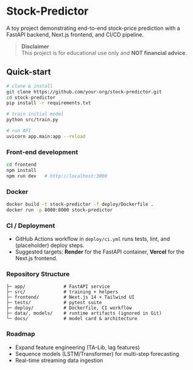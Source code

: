 # Stock-Predictor

A toy project demonstrating end-to-end stock-price prediction with a FastAPI backend, Next.js frontend, and CI/CD pipeline.

> **Disclaimer**  
> This project is for educational use only and **NOT financial advice**.

## Quick-start

```bash
# clone & install
git clone https://github.com/your-org/stock-predictor.git
cd stock-predictor
pip install -r requirements.txt

# train initial model
python src/train.py

# run API
uvicorn app.main:app --reload
```

### Front-end development

```bash
cd frontend
npm install
npm run dev   # http://localhost:3000
```

### Docker

```bash
docker build -t stock-predictor -f deploy/Dockerfile .
docker run -p 8000:8000 stock-predictor
```

### CI / Deployment
* GitHub Actions workflow in `deploy/ci.yml` runs tests, lint, and (placeholder) deploy steps.  
* Suggested targets: **Render** for the FastAPI container, **Vercel** for the Next.js frontend.

### Repository Structure

```
├─ app/              # FastAPI service
├─ src/              # training + helpers
├─ frontend/         # Next.js 14 + Tailwind UI
├─ tests/            # pytest suite
├─ deploy/           # Dockerfile, CI workflow
├─ data/, models/    # runtime artifacts (ignored in Git)
└─ docs/             # model card & architecture
```

### Roadmap
* Expand feature engineering (TA-Lib, lag features)  
* Sequence models (LSTM/Transformer) for multi-step forecasting  
* Real-time streaming data ingestion  